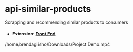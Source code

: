 # api-similar-products
Scrapping and recommending similar products to consumers

 - <h4>Extension: <a href="https://github.com/BrendaGilisho/chrome-etension" target="_blank">Front End</a> </h4>

/home/brendagilisho/Downloads/Project Demo.mp4

